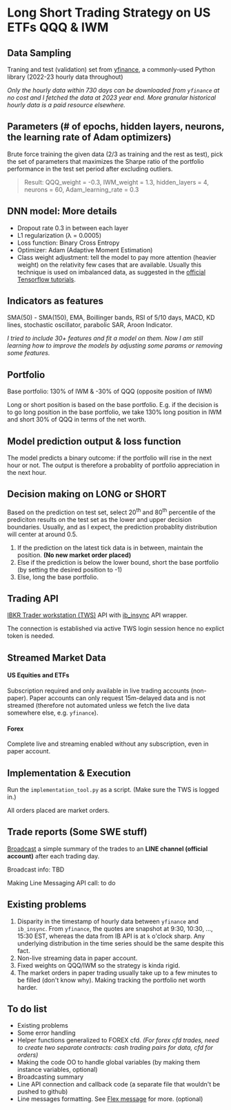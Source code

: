 # Long Short Trading Strategy on US ETFs QQQ & IWM

## Data Sampling
Traning and test (validation) set from [yfinance](https://pypi.org/project/yfinance/), a commonly-used Python library (2022-23 hourly data throughout)

_Only the hourly data within 730 days can be downloaded from `yfinance` at no cost and I fetched the data at 2023 year end. More granular historical hourly data is a paid resource elsewhere._

## Parameters (# of epochs, hidden layers, neurons, the learning rate of Adam optimizers)
Brute force training the given data (2/3 as training and the rest as test), pick the set of parameters that maximizes the Sharpe ratio of the portfolio performance in the test set period after excluding outliers.
> Result: QQQ_weight = -0.3, IWM_weight = 1.3, hidden_layers = 4, neurons = 60, Adam_learning_rate = 0.3

## DNN model: More details
- Dropout rate 0.3 in between each layer
- L1 regularization (λ = 0.0005)
- Loss function: Binary Cross Entropy
- Optimizer: Adam (Adaptive Moment Estimation)
- Class weight adjustment: tell the model to pay more attention (heavier weight) on the relativity few cases that are available. Usually this technique is used on imbalanced data, as suggested in the [official Tensorflow tutorials](https://www.tensorflow.org/tutorials/structured_data/imbalanced_data#class_weights).

## Indicators as features 
SMA(50) - SMA(150), EMA, Boillinger bands, RSI of 5/10 days, MACD, KD lines, stochastic oscillator, parabolic SAR, Aroon Indicator.

_I tried to include 30+ features and fit a model on them. Now I am still learning how to improve the models by adjusting some params or removing some features._

## Portfolio
Base portfolio: 130% of IWM & -30% of QQQ (opposite position of IWM)

Long or short position is based on the base portfolio. E.g. if the decision is to go long position in the base portfolio, we take 130% long position in IWM and short 30% of QQQ in terms of the net worth.

## Model prediction output & loss function
The model predicts a binary outcome: if the portfolio will rise in the next hour or not. The output is therefore a probablity of portfolio appreciation in the next hour.

## Decision making on LONG or SHORT
Based on the prediction on test set, select 20<sup>th</sup> and 80<sup>th</sup> percentile of the prediciton results on the test set as the lower and upper decision boundaries. Usually, and as I expect, the prediction probablity distribution will center at around 0.5.
1. If the prediction on the latest tick data is in between, maintain the position. **(No new market order placed)**
2. Else if the prediction is below the lower bound, short the base portfolio (by setting the desired position to -1)
3. Else, long the base portfolio.

## Trading API
[IBKR Trader workstation (TWS)](https://www.interactivebrokers.com/en/trading/tws.php) API with [ib_insync](https://pypi.org/project/ib-insync/) API wrapper.

The connection is established via active TWS login session hence no explict token is needed.

## Streamed Market Data
#### US Equities and ETFs
Subscription required and only available in live trading accounts (non-paper). Paper accounts can only request 15m-delayed data and is not streamed (therefore not automated unless we fetch the live data somewhere else, e.g. `yfinance`).
#### Forex
Complete live and streaming enabled without any subscription, even in paper account.

## Implementation & Execution
Run the `implementation_tool.py` as a script. (Make sure the TWS is logged in.)

All orders placed are market orders.

## Trade reports (Some SWE stuff)
[Broadcast](https://developers.line.biz/en/reference/messaging-api/#send-broadcast-message) a simple summary of the trades to an **LINE channel (official account)** after each trading day.

Broadcast info: TBD

Making Line Messaging API call: to do

## Existing problems
1. Disparity in the timestamp of hourly data between `yfinance` and `ib_insync`. From `yfinance`, the quotes are snapshot at 9:30, 10:30, ..., 15:30 EST, whereas the data from IB API is at `k` o'clock sharp. Any underlying distribution in the time series should be the same despite this fact.
2. Non-live streaming data in paper account.
3. Fixed weights on QQQ/IWM so the strategy is kinda rigid.
4. The market orders in paper trading usually take up to a few minutes to be filled (don't know why). Making tracking the portfolio net worth harder. 

## To do list
- Existing problems
- Some error handling
- Helper functions generalized to FOREX cfd. _(For forex cfd trades, need to create two separate contracts: cash trading pairs for data, cfd for orders)_
- Making the code OO to handle global variables (by making them instance variables, optional)
- Broadcasting summary
- Line API connection and callback code (a separate file that wouldn't be pushed to github)
- Line messages formatting. See [Flex message](https://developers.line.biz/en/docs/messaging-api/flex-message-elements/) for more. (optional)
